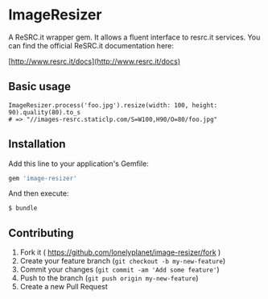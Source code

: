 # ImageResizer

A ReSRC.it wrapper gem. It allows a fluent interface to resrc.it services. You can find the official ReSRC.it documentation here:

[http://www.resrc.it/docs](http://www.resrc.it/docs)

## Basic usage

    ImageResizer.process('foo.jpg').resize(width: 100, height: 90).quality(80).to_s
    # => "//images-resrc.staticlp.com/S=W100,H90/O=80/foo.jpg"

## Installation

Add this line to your application's Gemfile:

```ruby
gem 'image-resizer'
```

And then execute:

    $ bundle

## Contributing

1. Fork it ( https://github.com/lonelyplanet/image-resizer/fork )
2. Create your feature branch (`git checkout -b my-new-feature`)
3. Commit your changes (`git commit -am 'Add some feature'`)
4. Push to the branch (`git push origin my-new-feature`)
5. Create a new Pull Request
